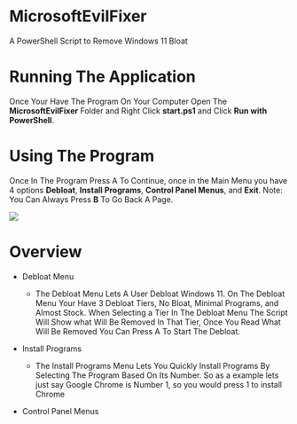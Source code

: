 # MicrosoftEvilFixer
A PowerShell Script to Remove Windows 11 Bloat

# Running The Application

Once Your Have The Program On Your Computer Open The **MicrosoftEvilFixer** Folder and Right Click **start.ps1** and Click **Run with PowerShell**.

# Using The Program

Once In The Program Press A To Continue, once in the Main Menu you have 4 options **Debloat**, **Install Programs**, **Control Panel Menus**, and **Exit**. Note: You Can Always Press **B** To Go Back A Page.

![](https://github.com/ThatPowerShellGuy1/Uninstall-Windows-11-Junk/blob/main/sources/mainmenu-image.png)

# Overview

- Debloat Menu
  - The Debloat Menu Lets A User Debloat Windows 11. On The Debloat Menu Your Have 3 Debloat Tiers, No Bloat, Minimal Programs, and Almost Stock. When Selecting a Tier In The Debloat Menu The Script Will Show what Will Be Removed In That Tier, Once You Read What Will Be Removed You Can Press A To Start The Debloat.

- Install Programs
  - The Install Programs Menu Lets You Quickly Install Programs By Selecting The Program Based On Its Number. So as a example lets just say Google Chrome is Number 1, so you would press 1 to install Chrome
    
- Control Panel Menus
